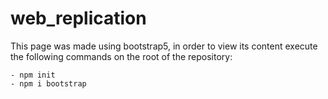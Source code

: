 # web_replication

This page was made using bootstrap5, in order to view its content execute the following commands on the root of the repository:

	- npm init
	- npm i bootstrap